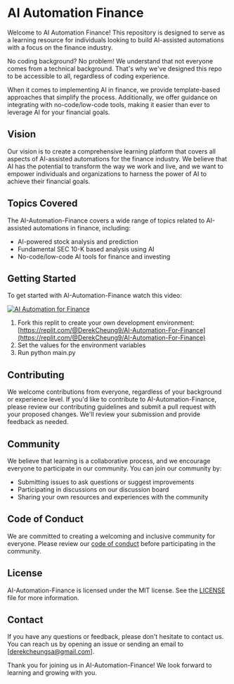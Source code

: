 # AI Automation Finance

Welcome to AI Automation Finance! This repository is designed to serve as a learning resource for individuals looking to build AI-assisted automations with a focus on the finance industry. 

No coding background? No problem! We understand that not everyone comes from a technical background. That's why we've designed this repo to be accessible to all, regardless of coding experience. 

When it comes to implementing AI in finance, we provide template-based approaches that simplify the process. Additionally, we offer guidance on integrating with no-code/low-code tools, making it easier than ever to leverage AI for your financial goals.





## Vision

Our vision is to create a comprehensive learning platform that covers all aspects of AI-assisted automations for the finance industry. We believe that AI has the potential to transform the way we work and live, and we want to empower individuals and organizations to harness the power of AI to achieve their financial goals.

## Topics Covered

The AI-Automation-Finance covers a wide range of topics related to AI-assisted automations in finance, including:
  + AI-powered stock analysis and prediction
  + Fundamental SEC 10-K based analysis using AI
  + No-code/low-code AI tools for finance and investing


## Getting Started

To get started with AI-Automation-Finance watch this video:

[![AI Automation for Finance](https://img.youtube.com/vi/pMvizUx5n1g/0.jpg)](https://youtu.be/pMvizUx5n1g)


1. Fork this replit to create your own development environment: [https://replit.com/@DerekCheung9/AI-Automation-For-Finance](https://replit.com/@DerekCheung9/AI-Automation-For-Finance)
2. Set the values for the environment variables
3. Run python main.py


## Contributing

We welcome contributions from everyone, regardless of your background or experience level. If you'd like to contribute to AI-Automation-Finance, please review our contributing guidelines and submit a pull request with your proposed changes. We'll review your submission and provide feedback as needed.

## Community

We believe that learning is a collaborative process, and we encourage everyone to participate in our community. You can join our community by:

* Submitting issues to ask questions or suggest improvements
* Participating in discussions on our discussion board
* Sharing your own resources and experiences with the community

## Code of Conduct

We are committed to creating a welcoming and inclusive community for everyone. Please review our [code of conduct](CODE_OF_CONDUCT.md) before participating in the community.

## License

AI-Automation-Finance is licensed under the MIT license. See the [LICENSE](LICENSE) file for more information.

## Contact

If you have any questions or feedback, please don't hesitate to contact us. You can reach us by opening an issue or sending an email to [derekcheungsa@gmail.com].

Thank you for joining us in AI-Automation-Finance! We look forward to learning and growing with you.

